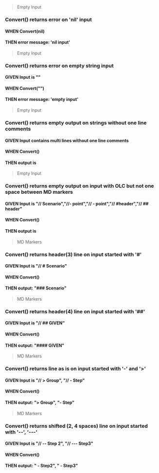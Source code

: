 > Empty Input
### Convert() returns error on 'nil' input
#### WHEN Convert(nil)
#### THEN error message: 'nil input'
> Empty Input
### Convert() returns error on empty string input
#### GIVEN Input is ""
#### WHEN Convert("")
#### THEN error message: 'empty input'
> Empty Input
### Convert() returns empty output on strings without one line comments
#### GIVEN Input contains multi lines without one line comments
#### WHEN Convert()
#### THEN output is <empty>
> Empty Input
### Convert() returns empty output on input with OLC but not one space between MD markers
#### GIVEN Input is "// Scenario","//- point","//  - point","// #header","// ##  header"
#### WHEN Convert()
#### THEN output is <empty>
> MD Markers
### Convert() returns header(3) line on input started with '#'
#### GIVEN Input is "// # Scenario"
#### WHEN Convert()
#### THEN output: "### Scenario"
> MD Markers
### Convert() returns header(4) line on input started with '##'
#### GIVEN Input is "// ## GIVEN"
#### WHEN Convert()
#### THEN output: "#### GIVEN"
> MD Markers
### Convert() returns line as is on input started with '-' and '>'
#### GIVEN Input is "// > Group", "// - Step"
#### WHEN Convert()
#### THEN output: "> Group", "- Step"
> MD Markers
### Convert() returns shifted (2, 4 spaces) line on input started with '--', '---'
#### GIVEN Input is "// -- Step 2", "// --- Step3"
#### WHEN Convert()
#### THEN output: "  - Step2", "    - Step3"
